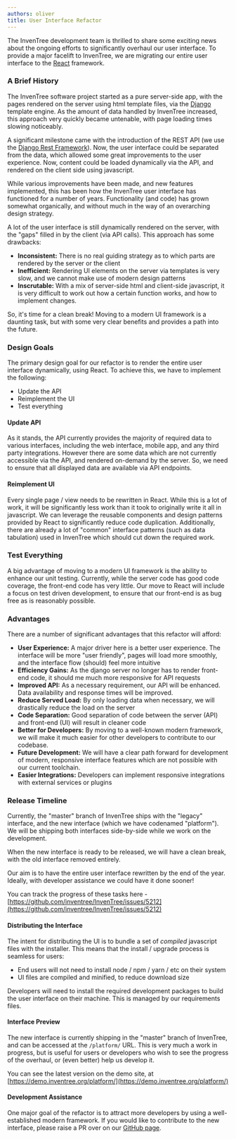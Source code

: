 ```yaml
---
authors: oliver
title: User Interface Refactor
---
```


The InvenTree development team is thrilled to share some exciting news about the ongoing efforts to significantly overhaul our user interface. To provide a major facelift to InvenTree, we are migrating our entire user interface to the [React](https://react.dev/) framework.

### A Brief History

The InvenTree software project started as a pure server-side app, with the pages rendered on the server using html template files, via the [Django](https://www.djangoproject.com/) template engine. As the amount of data handled by InvenTree increased, this approach very quickly became untenable, with page loading times slowing noticeably.

A significant milestone came with the introduction of the REST API (we use the [Django Rest Framework](https://www.django-rest-framework.org/)). Now, the user interface could be separated from the data, which allowed some great improvements to the user experience. Now, content could be loaded dynamically via the API, and rendered on the client side using javascript. 

While various improvements have been made, and new features implemented, this has been how the InvenTree user interface has functioned for a number of years. Functionality (and code) has grown somewhat organically, and without much in the way of an overarching design strategy.

A lot of the user interface is still dynamically rendered on the server, with the "gaps" filled in by the client (via API calls). This approach has some drawbacks:

- **Inconsistent:** There is no real guiding strategy as to which parts are rendered by the server or the client
- **Inefficient:** Rendering UI elements on the server via templates is very slow, and we cannot make use of modern design patterns
- **Inscrutable:** With a mix of server-side html and client-side javascript, it is very difficult to work out how a certain function works, and how to implement changes.

So, it's time for a clean break! Moving to a modern UI framework is a daunting task, but with some very clear benefits and provides a path into the future.

### Design Goals

The primary design goal for our refactor is to render the entire user interface dynamically, using React. To achieve this, we have to implement the following:

- Update the API
- Reimplement the UI
- Test everything

#### Update API

As it stands, the API currently provides the majority of required data to various interfaces, including the web interface, mobile app, and any third party integrations. However there are some data which are not currently accessible via the API, and rendered on-demand by the server. So, we need to ensure that all displayed data are available via API endpoints.

#### Reimplement UI

Every single page / view needs to be rewritten in React. While this is a lot of work, it will be significantly less work than it took to originally write it all in javascript. We can leverage the reusable components and design patterns provided by React to significantly reduce code duplication. Additionally, there are already a lot of "common" interface patterns (such as data tabulation) used in InvenTree which should cut down the required work.

### Test Everything

A big advantage of moving to a modern UI framework is the ability to enhance our unit testing. Currently, while the server code has good code coverage, the front-end code has very little. Our move to React will include a focus on test driven development, to ensure that our front-end is as bug free as is reasonably possible.

### Advantages

There are a number of significant advantages that this refactor will afford:

- **User Experience:** A major driver here is a better user experience. The interface will be more "user friendly", pages will load more smoothly, and the interface flow (should) feel more intuitive
- **Efficiency Gains:** As the django server no longer has to render front-end code, it should me much more responsive for API requests
- **Improved API:** As a necessary requirement, our API will be enhanced. Data availability and response times will be improved.
- **Reduce Served Load:** By only loading data when necessary, we will drastically reduce the load on the server
- **Code Separation:** Good separation of code between the server (API) and front-end (UI) will result in cleaner code
- **Better for Developers:** By moving to a well-known modern framework, we will make it much easier for other developers to contribute to our codebase.
- **Future Development:** We will have a clear path forward for development of modern, responsive interface features which are not possible with our current toolchain.
- **Easier Integrations:** Developers can implement responsive integrations with external services or plugins

### Release Timeline

Currently, the "master" branch of InvenTree ships with the "legacy" interface, and the new interface (which we have codenamed "platform"). We will be shipping both interfaces side-by-side while we work on the development.

When the new interface is ready to be released, we will have a clean break, with the old interface removed entirely. 

Our aim is to have the entire user interface rewritten by the end of the year. Ideally, with developer assistance we could have it done sooner!

You can track the progress of these tasks here - [https://github.com/inventree/InvenTree/issues/5212](https://github.com/inventree/InvenTree/issues/5212)

#### Distributing the Interface

The intent for distributing the UI is to bundle a set of *compiled* javascript files with the installer. This means that the install / upgrade process is seamless for users:

- End users will not need to install node / npm / yarn / etc on their system
- UI files are compiled and minified, to reduce download size

Developers will need to install the required development packages to build the user interface on their machine. This is managed by our requirements files.

#### Interface Preview

The new interface is currently shipping in the "master" branch of InvenTree, and can be accessed at the `/platform/` URL. This is very much a work in progress, but is useful for users or developers who wish to see the progress of the overhaul, or (even better) help us develop it.

You can see the latest version on the demo site, at [https://demo.inventree.org/platform/](https://demo.inventree.org/platform/)

#### Development Assistance

One major goal of the refactor is to attract more developers by using a well-established modern framework. If you would like to contribute to the new interface, please raise a PR over on our [GitHub page](https://github.com/inventree/inventree).
